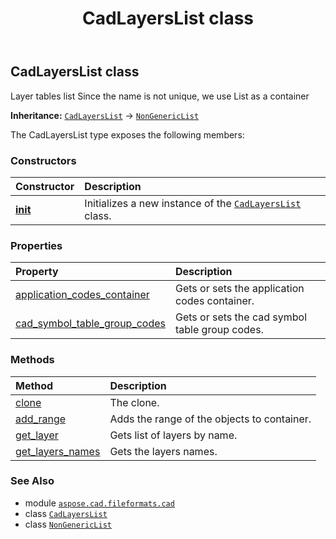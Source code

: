 ﻿---
title: CadLayersList class
second_title: Aspose.CAD for Python via .NET API References
description: 
type: docs
weight: 160
url: /python-net/aspose.cad.fileformats.cad/cadlayerslist/
is_root: false
---

## CadLayersList class

Layer tables list
Since the name is not unique, we use List as a container



**Inheritance:** [`CadLayersList`](/cad/python-net/aspose.cad.fileformats.cad/cadlayerslist) → 
[`NonGenericList`](/cad/python-net/aspose.cad/nongenericlist)



The CadLayersList type exposes the following members:

### Constructors
| Constructor | Description |
| :- | :- |
| [__init__](/cad/python-net/aspose.cad.fileformats.cad/cadlayerslist/__init__/#) | Initializes a new instance of the [`CadLayersList`](/cad/python-net/aspose.cad.fileformats.cad/cadlayerslist) class. |


### Properties
| Property | Description |
| :- | :- |
| [application_codes_container](/cad/python-net/aspose.cad.fileformats.cad/cadlayerslist/application_codes_container) | Gets or sets the application codes container. |
| [cad_symbol_table_group_codes](/cad/python-net/aspose.cad.fileformats.cad/cadlayerslist/cad_symbol_table_group_codes) | Gets or sets the cad symbol table group codes. |


### Methods
| Method | Description |
| :- | :- |
| [clone](/cad/python-net/aspose.cad.fileformats.cad/cadlayerslist/clone/#) | The clone. |
| [add_range](/cad/python-net/aspose.cad.fileformats.cad/cadlayerslist/add_range/#list) | Adds the range of the objects to container. |
| [get_layer](/cad/python-net/aspose.cad.fileformats.cad/cadlayerslist/get_layer/#str) | Gets list of layers by name. |
| [get_layers_names](/cad/python-net/aspose.cad.fileformats.cad/cadlayerslist/get_layers_names/#) | Gets the layers names. |



### See Also
* module [`aspose.cad.fileformats.cad`](..)
* class [`CadLayersList`](/cad/python-net/aspose.cad.fileformats.cad/cadlayerslist)
* class [`NonGenericList`](/cad/python-net/aspose.cad/nongenericlist)
